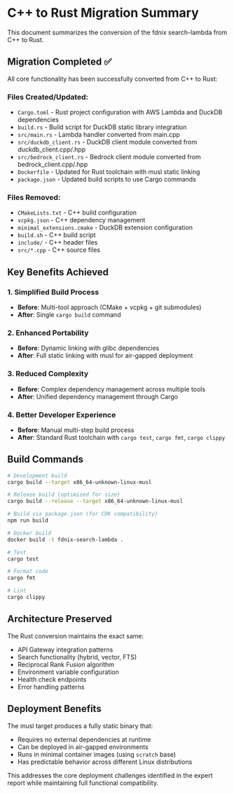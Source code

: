# C++ to Rust Migration Summary

This document summarizes the conversion of the fdnix search-lambda from C++ to Rust.

## Migration Completed ✅

All core functionality has been successfully converted from C++ to Rust:

### Files Created/Updated:
- `Cargo.toml` - Rust project configuration with AWS Lambda and DuckDB dependencies
- `build.rs` - Build script for DuckDB static library integration
- `src/main.rs` - Lambda handler converted from main.cpp
- `src/duckdb_client.rs` - DuckDB client module converted from duckdb_client.cpp/.hpp
- `src/bedrock_client.rs` - Bedrock client module converted from bedrock_client.cpp/.hpp
- `Dockerfile` - Updated for Rust toolchain with musl static linking
- `package.json` - Updated build scripts to use Cargo commands

### Files Removed:
- `CMakeLists.txt` - C++ build configuration
- `vcpkg.json` - C++ dependency management
- `minimal_extensions.cmake` - DuckDB extension configuration
- `build.sh` - C++ build script
- `include/` - C++ header files
- `src/*.cpp` - C++ source files

## Key Benefits Achieved

### 1. Simplified Build Process
- **Before**: Multi-tool approach (CMake + vcpkg + git submodules)
- **After**: Single `cargo build` command

### 2. Enhanced Portability  
- **Before**: Dynamic linking with glibc dependencies
- **After**: Full static linking with musl for air-gapped deployment

### 3. Reduced Complexity
- **Before**: Complex dependency management across multiple tools
- **After**: Unified dependency management through Cargo

### 4. Better Developer Experience
- **Before**: Manual multi-step build process
- **After**: Standard Rust toolchain with `cargo test`, `cargo fmt`, `cargo clippy`

## Build Commands

```bash
# Development build
cargo build --target x86_64-unknown-linux-musl

# Release build (optimized for size)
cargo build --release --target x86_64-unknown-linux-musl

# Build via package.json (for CDK compatibility)
npm run build

# Docker build
docker build -t fdnix-search-lambda .

# Test
cargo test

# Format code
cargo fmt

# Lint
cargo clippy
```

## Architecture Preserved

The Rust conversion maintains the exact same:
- API Gateway integration patterns
- Search functionality (hybrid, vector, FTS)
- Reciprocal Rank Fusion algorithm
- Environment variable configuration
- Health check endpoints
- Error handling patterns

## Deployment Benefits

The musl target produces a fully static binary that:
- Requires no external dependencies at runtime
- Can be deployed in air-gapped environments
- Runs in minimal container images (using `scratch` base)
- Has predictable behavior across different Linux distributions

This addresses the core deployment challenges identified in the expert report while maintaining full functional compatibility.